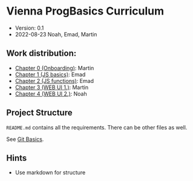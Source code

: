 # Vienna ProgBasics Curriculum

* Version: 0.1
* 2022-08-23 Noah, Emad, Martin


## Work distribution:
* [Chapter 0 (Onboarding)](chapter0/README.md): Martin
* [Chapter 1 (JS basics)](chapter1/README.md): Emad
* [Chapter 2 (JS functions)](chapter2/README.md): Emad
* [Chapter 3 (WEB UI 1.)](chapter3/README.md): Martin
* [Chapter 4 (WEB UI 2.)](chapter4/README.md): Noah

## Project Structure

`README.md` contains all the requirements. There can be other files as well.

See [Git Basics](chapter1/gitStarted/). 

## Hints
* Use markdown for structure